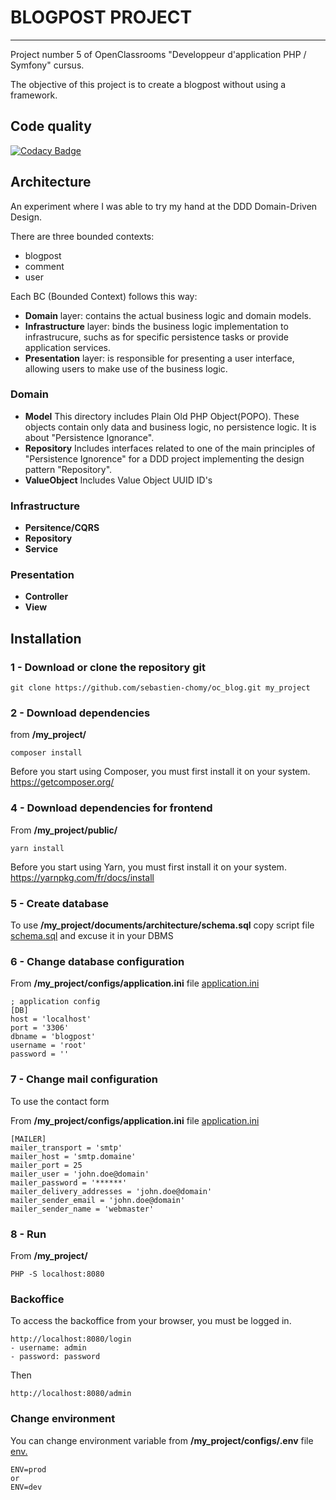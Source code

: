 # BLOGPOST PROJECT

----------------------------------------------------------
Project number 5 of OpenClassrooms "Developpeur d'application PHP / Symfony" cursus.

The objective of this project is to create a blogpost without using a framework.

## Code quality

[![Codacy Badge](https://api.codacy.com/project/badge/Grade/dbf1585253c74ab1b78f6d051ae929de)](https://www.codacy.com/app/sebastien.chomy/oc_blog?utm_source=github.com&amp;utm_medium=referral&amp;utm_content=sebastien-chomy/oc_blog&amp;utm_campaign=Badge_Grade)

## Architecture

An experiment where I was able to try my hand at the DDD Domain-Driven Design.

There are three bounded contexts:
- blogpost
- comment
- user

Each BC (Bounded Context) follows this way:
- **Domain** layer: contains the actual business logic and domain models.
- **Infrastructure** layer: binds the business logic implementation to infrastrucure, suchs as for specific persistence tasks or provide application services.
- **Presentation** layer: is responsible for presenting a user interface, allowing users to make use of the business logic. 

### Domain
- **Model** This directory includes Plain Old PHP Object(POPO). These objects contain only data and business logic, no persistence logic. It is about "Persistence Ignorance".
- **Repository** Includes interfaces related to one of the main principles of "Persistence Ignorence" for a DDD project implementing the design pattern "Repository".
- **ValueObject** Includes Value Object UUID ID's
### Infrastructure
- **Persitence/CQRS**
- **Repository**
- **Service**
### Presentation
- **Controller** 
- **View** 

## Installation

### 1 - Download or clone the repository git
```
git clone https://github.com/sebastien-chomy/oc_blog.git my_project
```

### 2 - Download dependencies
from **/my_project/**
```
composer install
````
Before you start using Composer, you must first install it on your system.
https://getcomposer.org/

### 4 - Download dependencies for frontend
From **/my_project/public/**
```
yarn install
```
Before you start using Yarn, you must first install it on your system.
https://yarnpkg.com/fr/docs/install

### 5 - Create database
To use **/my_project/documents/architecture/schema.sql** copy script file 
[schema.sql](https://github.com/sebastien-chomy/oc_blog/blob/master/documents/architecture/schema.sql)
and excuse it in your DBMS

### 6 - Change database configuration
From **/my_project/configs/application.ini** file 
[application.ini](https://github.com/sebastien-chomy/oc_blog/blob/master/configs/application.ini)
````
; application config
[DB]
host = 'localhost'
port = '3306'
dbname = 'blogpost'
username = 'root'
password = ''
````
### 7 - Change mail configuration
To use the contact form

From **/my_project/configs/application.ini** file 
[application.ini](https://github.com/sebastien-chomy/oc_blog/blob/master/configs/application.ini)
````
[MAILER]
mailer_transport = 'smtp'
mailer_host = 'smtp.domaine'
mailer_port = 25
mailer_user = 'john.doe@domain'
mailer_password = '******'
mailer_delivery_addresses = 'john.doe@domain'
mailer_sender_email = 'john.doe@domain'
mailer_sender_name = 'webmaster'
````

### 8 - Run
From **/my_project/**
```
PHP -S localhost:8080
```

### Backoffice
To access the backoffice from your browser, you must be logged in.
````
http://localhost:8080/login
- username: admin
- password: password
````
Then
````
http://localhost:8080/admin
````

### Change environment
You can change environment variable from **/my_project/configs/.env** file
[env.](https://github.com/sebastien-chomy/oc_blog/blob/master/configs/.env) 
```
ENV=prod
or
ENV=dev
```






